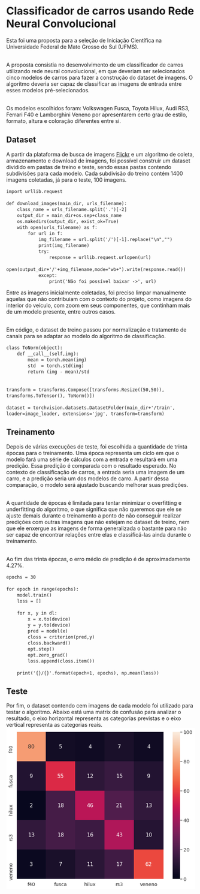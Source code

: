 # Classificador de carros usando Rede Neural Convolucional

Esta foi uma proposta para a seleção de Iniciação Científica na Universidade Federal de Mato Grosso do Sul (UFMS).</br></br>

A proposta consistia no desenvolvimento de um classificador de carros utilizando rede neural convolucional, em que deveriam ser selecionados cinco modelos de carros para fazer a construção do dataset de imagens. O algoritmo deveria ser capaz de classificar as imagens de entrada entre esses modelos pré-selecionados.</br></br>

Os modelos escolhidos foram: Volkswagen Fusca, Toyota Hilux, Audi RS3, Ferrari F40 e Lamborghini Veneno por apresentarem certo grau de estilo, formato, altura e coloração diferentes entre si.

## Dataset

A partir da plataforma de busca de imagens [Flickr](https://www.flickr.com/) e um algoritmo de coleta, armazenamento e download de imagens, foi possível construir um dataset dividido em pastas de treino e teste, sendo essas pastas contendo subdivisões para cada modelo. Cada subdivisão do treino contém 1400 imagens coletadas, já para o teste, 100 imagens.
```
import urllib.request

def download_images(main_dir, urls_filename):
    class_name = urls_filename.split('.')[-2]
    output_dir = main_dir+os.sep+class_name
    os.makedirs(output_dir, exist_ok=True)
    with open(urls_filename) as f:
        for url in f:
            img_filename = url.split('/')[-1].replace("\n","")
            print(img_filename)
            try:
                response = urllib.request.urlopen(url)
                open(output_dir+'/'+img_filename,mode="wb+").write(response.read())
            except:
                print('Não foi possível baixar ->', url)
```
Entre as imagens inicialmente coletadas, foi preciso limpar manualmente aquelas que não contribuiam com o contexto do projeto, como imagens do interior do veículo, com zoom em seus componentes, que continham mais de um modelo presente, entre outros casos.</br></br>

Em código, o dataset de treino passou por normalização e tratamento de canais para se adaptar ao modelo do algoritmo de classificação.

```
class ToNorm(object):
    def __call__(self,img):
        mean = torch.mean(img)
        std  = torch.std(img)
        return (img - mean)/std
        
        
transform = transforms.Compose([transforms.Resize((50,50)), transforms.ToTensor(), ToNorm()])
                            
dataset = torchvision.datasets.DatasetFolder(main_dir+'/train', loader=image_loader, extensions='jpg', transform=transform)
```

## Treinamento
Depois de várias execuções de teste, foi escolhida a quantidade de trinta épocas para o treinamento. Uma época representa um ciclo em que o modelo fará uma série de cálculos com a entrada e resultará em uma predição. Essa predição é comparada com o resultado esperado. No contexto de classificação de carros, a entrada seria uma imagem de um carro, e a predição seria um dos modelos de carro. A partir dessa comparação, o modelo será ajustado buscando melhorar suas predições.</br></br>

A quantidade de épocas é limitada para tentar minimizar o overfitting e underfitting do algoritmo, o que significa que não queremos que ele se ajuste demais durante o treinamento a ponto de não conseguir realizar predições com outras imagens que não estejam no dataset de treino, nem que ele enxergue as imagens de forma generalizada o bastante para não ser capaz de encontrar relações entre elas e classificá-las ainda durante o treinamento.</br></br>

Ao fim das trinta épocas, o erro médio de predição é de aproximadamente 4.27%.
```
epochs = 30

for epoch in range(epochs):
    model.train()
    loss = []

    for x, y in dl:
        x = x.to(device)
        y = y.to(device)
        pred = model(x)
        closs = criterion(pred,y)
        closs.backward()
        opt.step()
        opt.zero_grad()
        loss.append(closs.item())
    
    print('{}/{}'.format(epoch+1, epochs), np.mean(loss))
```

## Teste
Por fim, o dataset contendo cem imagens de cada modelo foi utilizado para testar o algoritmo. Abaixo está uma matrix de confusão para analizar o resultado, o eixo horizontal representa as categorias previstas e o eixo vertical representa as categorias reais.
</br><img src="./confusion matrix.png"/>
